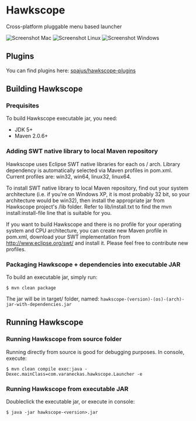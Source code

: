 # Hawkscope

Cross-platform pluggable menu based launcher

![Screenshot Mac](http://lh6.ggpht.com/_nP8Aa6cTHpo/Sdc2NukoLRI/AAAAAAAABh4/eaZE1GkLjrM/s720/hs6.mac.png)
![Screenshot Linux](http://lh6.ggpht.com/_nP8Aa6cTHpo/Sdc2N8yXdII/AAAAAAAABiA/qHH_7nlZO2c/s720/hs6.ubuntu.png)
![Screenshot Windows](http://lh5.ggpht.com/_nP8Aa6cTHpo/Sdc2OGXh3XI/AAAAAAAABiI/4E7d2TNFJFM/s512/hs6.vista.png)

## Plugins

You can find plugins here: [spajus/hawkscope-plugins](https://github.com/spajus/hawkscope-plugins)

## Building Hawkscope

### Prequisites
To build Hawkscope executable jar, you need:
 * JDK 5+
 * Maven 2.0.6+

### Adding SWT native library to local Maven repository

Hawkscope uses Eclipse SWT native libraries for each os / arch. Library
dependency is automatically selected via Maven profiles in pom.xml.
Current profiles are: win32, win64, linux32, linux64.

To install SWT native library to local Maven repository, find out your
system architecture (i.e. if you're on Windows XP, it is most probably 32 bit,
so your architecture would be win32), then install the appropriate jar from
Hawkscope project's /lib folder. Refer to lib/install.txt to find the
mvn install:install-file line that is suitable for you.

If you want to build Hawkscope and there is no profile for your operating system
and CPU architecture, you can create new Maven profile in pom.xml, download your
SWT implementation from http://www.eclipse.org/swt/ and install it. Please
feel free to contribute new profiles.

### Packaging Hawkscope + dependencies into executable JAR

To build an executable jar, simply run:

```console
$ mvn clean package
```

The jar will be in target/ folder, named: `hawkscope-(version)-(os)-(arch)-jar-with-dependencies.jar`

## Running Hawkscope

### Running Hawkscope from source folder
Running directly from source is good for debugging purposes. In console, execute:

```console
$ mvn clean compile exec:java -Dexec.mainClass=com.varaneckas.hawkscope.Launcher -e
```

### Running Hawkscope from executable JAR

Doubleclick the executable jar, or execute in console:

```console
$ java -jar hawkscope-<version>.jar
```
